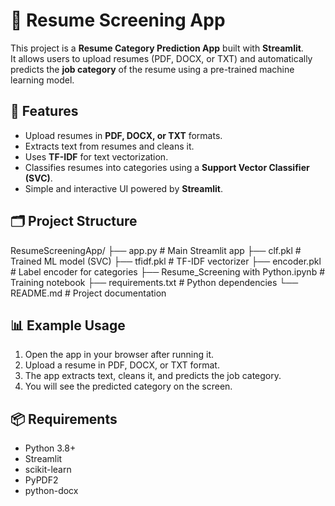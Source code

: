 

# 📄 Resume Screening App

This project is a **Resume Category Prediction App** built with **Streamlit**.  
It allows users to upload resumes (PDF, DOCX, or TXT) and automatically predicts the **job category** of the resume using a pre-trained machine learning model.

## 🚀 Features
- Upload resumes in **PDF, DOCX, or TXT** formats.
- Extracts text from resumes and cleans it.
- Uses **TF-IDF** for text vectorization.
- Classifies resumes into categories using a **Support Vector Classifier (SVC)**.
- Simple and interactive UI powered by **Streamlit**.


## 🗂️ Project Structure

ResumeScreeningApp/
├── app.py # Main Streamlit app
├── clf.pkl # Trained ML model (SVC)
├── tfidf.pkl # TF-IDF vectorizer
├── encoder.pkl # Label encoder for categories
├── Resume_Screening with Python.ipynb # Training notebook
├── requirements.txt # Python dependencies
└── README.md # Project documentation


## 📊 Example Usage

1. Open the app in your browser after running it.
2. Upload a resume in PDF, DOCX, or TXT format.
3. The app extracts text, cleans it, and predicts the job category.
4. You will see the predicted category on the screen.


## 📦 Requirements

- Python 3.8+
- Streamlit
- scikit-learn
- PyPDF2
- python-docx

